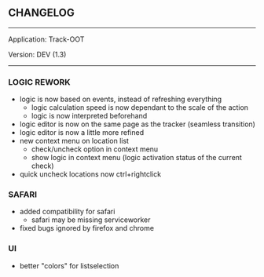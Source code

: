 ## CHANGELOG

---

Application:    Track-OOT

Version:        DEV (1.3)

---

### LOGIC REWORK
- logic is now based on events, instead of refreshing everything
    - logic calculation speed is now dependant to the scale of the action
    - logic is now interpreted beforehand
- logic editor is now on the same page as the tracker (seamless transition)
- logic editor is now a little more refined
- new context menu on location list
    - check/uncheck option in context menu
    - show logic in context menu (logic activation status of the current check)
- quick uncheck locations now ctrl+rightclick

### SAFARI
- added compatibility for safari
    - safari may be missing serviceworker
- fixed bugs ignored by firefox and chrome

### UI
- better "colors" for listselection